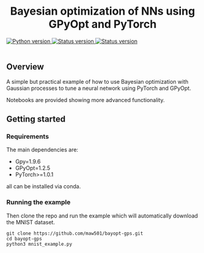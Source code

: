 <h1 align="center">Bayesian optimization of NNs using GPyOpt and PyTorch</h1>

<div align="left">

  <!--Python version -->
  <a href="https://www.python.org/downloads/release/python-360/">
    <img src="https://img.shields.io/pypi/pyversions/fastai.svg"
      alt="Python version" />
  </a>
  <!--Project status -->
  <a href="https://github.com/maw501/bayopt-gps">
    <img src="https://img.shields.io/badge/Status-Under%20development-green.svg"
      alt="Status version" />
  </a>
  <!--Commits  -->
  <a href="https://github.com/maw501/bayopt-gps/commits/master">
    <img src="https://img.shields.io/github/last-commit/maw501/bayopt-gps.svg"
      alt="Status version" />
  </a>

</div>
<br />

## Overview

A simple but practical example of how to use Bayesian optimization with Gaussian processes to tune a neural network using PyTorch and GPyOpt.

Notebooks are provided showing more advanced functionality.

## Getting started
### Requirements

The main dependencies are:
* Gpy=1.9.6
* GPyOpt=1.2.5
* PyTorch>=1.0.1

all can be installed via conda.

### Running the example

Then clone the repo and run the example which will automatically download the MNIST dataset.

```
git clone https://github.com/maw501/bayopt-gps.git
cd bayopt-gps
python3 mnist_example.py
```
